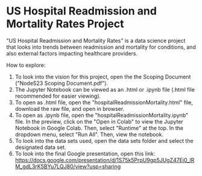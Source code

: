 # US Hospital Readmission and Mortality Rates Project
"US Hospital Readmission and Mortality Rates" is a data science project that looks into trends between readmission and mortality for conditions, and also external factors impacting healthcare providers.

How to explore:
1. To look into the vision for this project, open the the Scoping Document ("NodeS23 Scoping Document.pdf").
2. The Jupyter Notebook can be viewed as an .html or .ipynb file (.html file recommended for easier viewing).
3. To open as .html file, open the "hospitalReadmissionMortality.html" file, download the raw file, and open in browser.
4. To open as .ipynb file, open the "hospitalReadmissionMortality.ipynb" file. In the preview, click on the "Open in Colab" to view the Jupyter Notebook in Google Colab. Then, select "Runtime" at the top. In the dropdown menu, select "Run All". Then, view the notebook.
5. To look into the data sets used, open the data sets folder and select the designated data set.
6. To look into the final Google presentation, open this link: https://docs.google.com/presentation/d/1S75k5PrpU9gp5JUgZ47Ej0_lRM_gdL3rK5BYu7LQJ80/view?usp=sharing

